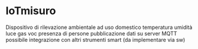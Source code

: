 # IoTmisuro

Dispositivo di rilevazione ambientale ad uso domestico
temperatura
umidità
luce
gas voc
presenza di persone
pubblicazione dati su server MQTT
possibile integrazione con altri strumenti smart (da implementare via sw)
